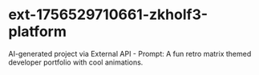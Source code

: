 # ext-1756529710661-zkholf3-platform
AI-generated project via External API - Prompt: A fun retro matrix themed developer portfolio with cool animations.

